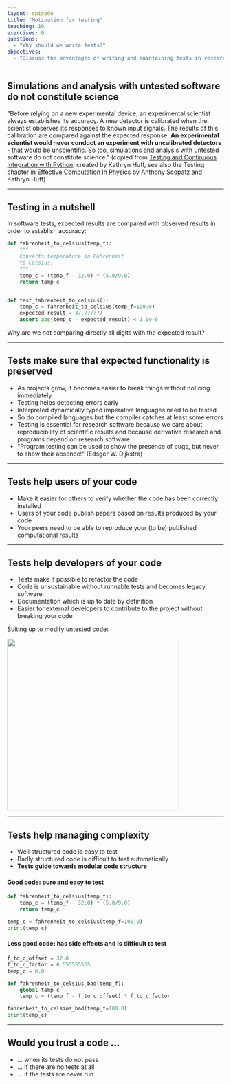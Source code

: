 ```yaml
---
layout: episode
title: "Motivation for testing"
teaching: 10
exercises: 0
questions:
  - "Why should we write tests?"
objectives:
  - "Discuss the advantages of writing and maintaining tests in research software."
---
```


## Simulations and analysis with untested software do not constitute science

"Before relying on a new experimental device, an experimental scientist always
establishes its accuracy. A new detector is calibrated when the scientist
observes its responses to known input signals. The results of this
calibration are compared against the expected response. **An experimental
scientist would never conduct an experiment with uncalibrated detectors** - that
would be unscientific. So too, simulations and analysis with untested
software do not constitute science."
(copied from [Testing and Continuous Integration with Python](http://katyhuff.github.io/python-testing/),
created by Kathryn Huff, see also the Testing chapter in
[Effective Computation In Physics](http://physics.codes) by Anthony Scopatz and Kathryn Huff)

---

## Testing in a nutshell

In software tests, expected results are compared with observed results in order
to establish accuracy:

```python
def fahrenheit_to_celsius(temp_f):
    """
    Converts temperature in Fahrenheit
    to Celsius.
    """
    temp_c = (temp_f - 32.0) * (5.0/9.0)
    return temp_c


def test_fahrenheit_to_celsius():
    temp_c = fahrenheit_to_celsius(temp_f=100.0)
    expected_result = 37.777777
    assert abs(temp_c - expected_result) < 1.0e-6
```

Why are we not comparing directly all digits with the expected result?

---

## Tests make sure that expected functionality is preserved

- As projects grow, it becomes easier to break things without noticing immediately
- Testing helps detecting errors early
- Interpreted dynamically typed imperative languages need to be tested
- So do compiled languages but the compiler catches at least some errors
- Testing is essential for research software because we care about
  reproducibility of scientific results and because derivative research and
  programs depend on research software
- "Program testing can be used to show the presence of bugs, but never to show their absence!" (Edsger W. Dijkstra)

---

## Tests help users of your code

- Make it easier for others to verify whether the code has been correctly installed
- Users of your code publish papers based on results produced by your code
- Your peers need to be able to reproduce your (to be) published computational results

---

## Tests help developers of your code

- Tests make it possible to refactor the code
- Code is unsustainable without runnable tests and becomes legacy software
- Documentation which is up to date by definition
- Easier for external developers to contribute to the project without breaking your code

Suiting up to modify untested code:

<img src="{{ site.baseurl }}/img/suit.jpg" style="width: 400px;"/>

---

## Tests help managing complexity

- Well structured code is easy to test
- Badly structured code is difficult to test automatically
- **Tests guide towards modular code structure**

#### Good code: pure and easy to test

```python
def fahrenheit_to_celsius(temp_f):
    temp_c = (temp_f - 32.0) * (5.0/9.0)
    return temp_c

temp_c = fahrenheit_to_celsius(temp_f=100.0)
print(temp_c)
```

#### Less good code: has side effects and is difficult to test

```python
f_to_c_offset = 32.0
f_to_c_factor = 0.555555555
temp_c = 0.0

def fahrenheit_to_celsius_bad(temp_f):
    global temp_c
    temp_c = (temp_f - f_to_c_offset) * f_to_c_factor

fahrenheit_to_celsius_bad(temp_f=100.0)
print(temp_c)
```

---

## Would you trust a code ...

- ... when its tests do not pass
- ... if there are no tests at all
- ... if the tests are never run
